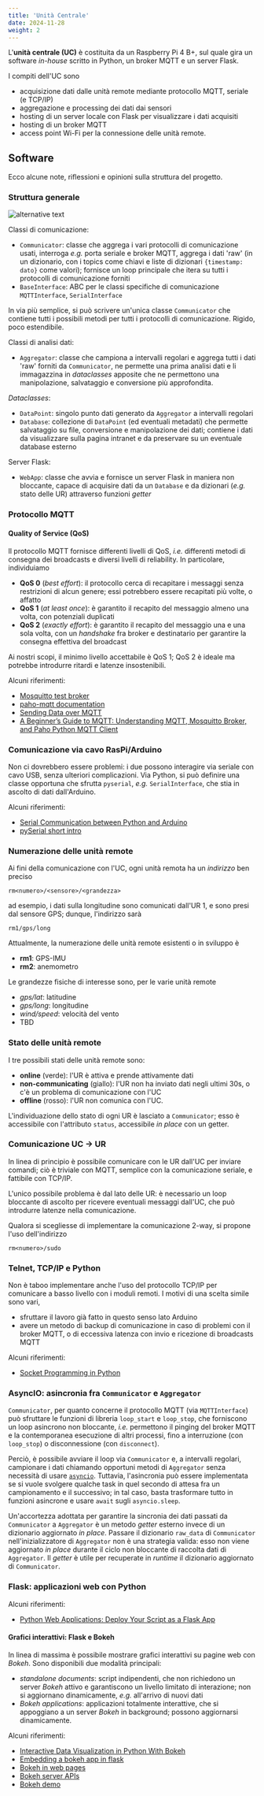 ```yaml
---
title: 'Unità Centrale'
date: 2024-11-28
weight: 2
---
```


L'**unità centrale (UC)** è costituita da un Raspberry Pi 4 B+, sul quale
gira un software *in-house* scritto in Python, un broker MQTT e un
server Flask. 


<!--more-->


I compiti dell'UC sono
 - acquisizione dati dalle unità remote mediante protocollo MQTT, seriale (e
   TCP/IP)
 - aggregazione e processing dei dati dai sensori
 - hosting di un server locale con Flask per visualizzare i dati
   acquisiti
 - hosting di un broker MQTT
 - access point Wi-Fi per la connessione delle unità remote.

## Software
Ecco alcune note, riflessioni e opinioni sulla struttura del progetto.

### Struttura generale 

![alternative text](//www.plantuml.com/plantuml/png/hLLDJnin4Btlht1leMNp0n2geFI2r8zKHUe18MlYdImkNdjbpz8YslzUZwtW08hYIdk9vetNRvxVU9opGE1f6appPlJG3o2cW9UMq0_OQI1SWRg37eFOW0dODCf024AX9Gz6JbRJKhbXa9htR43XyYB2c5T0pZysuiVbgX7lX8TViWE24z5fHStV6gOFaBHa91vVqt16EMjHqUA8GQV3CpnEQwF3RGHL1Jz_kxfwKV3M1R8mu8duuYmcJkUfe3l4KOBHzrXov4QjGi55z3QZZ4PB1HlNz-WBhZoKQ8LqLkwivaJPKN83XW0zvaJ1Ke4nwzZaMe-kBbR5ejBVETlm7Rq6irEbs1x8CrZ3r7cWw7dSnOcGjYGd_jT51Z4Yj7lrGTzxxFb2By-VmYphTM_JEUx1b0olho5WoVZ9Mctx_HUWRFcO8qnzt3W_0CbqmHRfD_StyadZtBWu4hnxgnVpwTACRqCtvWX_iwD9-zvpRrKiMSJAQKlvqAG7ZAJ3UC92aU5o6sGBnYbJH_rQqNKWVopExSDDJI4ESXrEov7hncdwf0DTFmcvuVMDHjD97i-u_dKaxIoOQ_wGAzwaRw3hCiNYIVLn8jvrWPnKuNwnqGQPxSNIp-3iyxK82BrSFqWcbHviZujaSqeS2xHTYd9xP5GZvLwRWoO-C4zI_E20CM_Rzb2Jclf7zVHFExNrR-Aip6NCv-VUVQMQsdyhuTeAB-QbBKRCGpo32wUjRolUlmCNDTAOAfgAbxRjslUlHwOvGzjDW_a7)

Classi di comunicazione:
 - `Communicator`: classe che aggrega i vari protocolli di
   comunicazione usati, interroga *e.g.* porta seriale e broker MQTT,
   aggrega i dati 'raw' (in un dizionario, con i topics come chiavi e
   liste di dizionari `{timestamp: dato}` come valori); fornisce un
   loop principale che itera su tutti i protocolli di comunicazione
   forniti
 - `BaseInterface`: ABC per le classi specifiche di comunicazione
   `MQTTInterface`, `SerialInterface`

In via più semplice, si può scrivere un'unica classe `Communicator`
che contiene tutti i possibili metodi per tutti i protocolli di
comunicazione. Rigido, poco estendibile.

Classi di analisi dati:
 - `Aggregator`: classe che campiona a intervalli regolari e aggrega
   tutti i dati 'raw' forniti da `Communicator`, ne permette una prima
   analisi dati e li immagazzina in *dataclasses* apposite che ne
   permettono una manipolazione, salvataggio e conversione più
   approfondita.
   
*Dataclasses*:
 - `DataPoint`: singolo punto dati generato da `Aggregator` a
   intervalli regolari
 - `Database`: collezione di `DataPoint` (ed eventuali metadati) che
   permette salvataggio su file, conversione e manipolazione dei dati;
   contiene i dati da visualizzare sulla pagina intranet e da
   preservare su un eventuale database esterno
   
Server Flask:
 - `WebApp`: classe che avvia e fornisce un server Flask in maniera
   non bloccante, capace di acquisire dati da un `Database` e da
   dizionari (*e.g.* stato delle UR) attraverso funzioni *getter*

### Protocollo MQTT
#### Quality of Service (QoS)
Il protocollo MQTT fornisce differenti livelli di QoS, *i.e.*
differenti metodi di consegna dei broadcasts e diversi livelli di
reliability. In particolare, individuiamo
 - **QoS 0** (*best effort*): il protocollo cerca di recapitare i
   messaggi senza restrizioni di alcun genere; essi potrebbero essere
   recapitati più volte, o affatto
 - **QoS 1** (*at least once*): è garantito il recapito del messaggio
   almeno una volta, con potenziali duplicati
 - **QoS 2** (*exactly effort*): è garantito il recapito del messaggio
   una e una sola volta, con un *handshake* fra broker e destinatario
   per garantire la consegna effettiva del broadcast
   
Ai nostri scopi, il minimo livello accettabile è QoS 1; QoS 2 è ideale
ma potrebbe introdurre ritardi e latenze insostenibili. 
   
Alcuni riferimenti:
 - [Mosquitto test broker](https://test.mosquitto.org/)
 - [paho-mqtt
   documentation](https://eclipse.dev/paho/files/paho.mqtt.python/html/index.html)
 - [Sending Data over
   MQTT](https://docs.arduino.cc/tutorials/uno-wifi-rev2/uno-wifi-r2-mqtt-device-to-device/)
 - [A Beginner’s Guide to MQTT: Understanding MQTT, Mosquitto Broker, and Paho Python MQTT Client](https://medium.com/@potekh.anastasia/a-beginners-guide-to-mqtt-understanding-mqtt-mosquitto-broker-and-paho-python-mqtt-client-990822274923)

### Comunicazione via cavo RasPi/Arduino
Non ci dovrebbero essere problemi: i due possono interagire via
seriale con cavo USB, senza ulteriori complicazioni. Via Python, si
può definire una classe opportuna che sfrutta `pyserial`, *e.g.*
`SerialInterface`, che stia in ascolto di dati dall'Arduino.

Alcuni riferimenti:
 - [Serial Communication between Python and
   Arduino](https://projecthub.arduino.cc/ansh2919/serial-communication-between-python-and-arduino-663756)
 - [pySerial short intro](https://pyserial.readthedocs.io/en/stable/shortintro.html)

### Numerazione delle unità remote
Ai fini della comunicazione con l'UC, ogni unità remota ha un
*indirizzo* ben preciso

```
rm<numero>/<sensore>/<grandezza>
```

ad esempio, i dati sulla longitudine sono comunicati dall'UR 1, e sono
presi dal sensore GPS; dunque, l'indirizzo sarà

```
rm1/gps/long
```

Attualmente, la numerazione delle unità remote esistenti o in sviluppo
è
 - **rm1**: GPS-IMU
 - **rm2**: anemometro

Le grandezze fisiche di interesse sono, per le varie unità remote
 - *gps/lat*: latitudine
 - *gps/long*: longitudine
 - *wind/speed*: velocità del vento 
 - TBD
 
### Stato delle unità remote
I tre possibili stati delle unità remote sono:
 - **online** (verde): l'UR è attiva e prende attivamente dati
 - **non-communicating** (giallo): l'UR non ha inviato dati negli
   ultimi 30s, o c'è un problema di comunicazione con l'UC
 - **offline** (rosso): l'UR non comunica con l'UC. 

L'individuazione dello stato di ogni UR è lasciato a `Communicator`;
esso è accessibile con l'attributo `status`, accessibile *in place*
con un getter.

### Comunicazione UC -> UR
In linea di principio è possibile comunicare con le UR dall'UC per
inviare comandi; ciò è triviale con MQTT, semplice con la
comunicazione seriale, e fattibile con TCP/IP.

L'unico possibile problema è dal lato delle UR: è necessario un loop
bloccante di ascolto per ricevere eventuali messaggi dall'UC, che può
introdurre latenze nella comunicazione.

Qualora si scegliesse di implementare la comunicazione 2-way, si
propone l'uso dell'indirizzo 

```
rm<numero>/sudo
```

### Telnet, TCP/IP e Python
Non è taboo implementare anche l'uso del protocollo TCP/IP per
comunicare a basso livello con i moduli remoti. I motivi di una scelta
simile sono vari,
 - sfruttare il lavoro già fatto in questo senso lato Arduino
 - avere un metodo di backup di comunicazione in caso di problemi con
   il broker MQTT, o di eccessiva latenza con invio e ricezione di
   broadcasts MQTT

Alcuni riferimenti:
 - [Socket Programming in Python](https://realpython.com/python-sockets/)

### AsyncIO: asincronia fra `Communicator` e `Aggregator`
`Communicator`, per quanto concerne il protocollo MQTT (via
`MQTTInterface`) può sfruttare le funzioni di libreria `loop_start` e
`loop_stop`, che forniscono un loop asincrono non bloccante, *i.e.*
permettono il pinging del broker MQTT e la contemporanea esecuzione di
altri processi, fino a interruzione (con `loop_stop`) o disconnessione
(con `disconnect`).

Perciò, è possibile avviare il loop via `Communicator` e, a intervalli
regolari, campionare i dati chiamando opportuni metodi di `Aggregator`
senza necessità di usare [`asyncio`](https://realpython.com/async-io-python/).
Tuttavia, l'asincronia può essere implementata se si vuole svolgere
qualche task in quel secondo di attesa fra un campionamento e il
successivo; in tal caso, basta trasformare tutto in funzioni asincrone
e usare `await` sugli `asyncio.sleep`.

Un'accortezza adottata per garantire la sincronia dei dati passati da
`Communicator` a `Aggregator` è un metodo *getter* esterno invece di
un dizionario aggiornato *in place*.  Passare il dizionario `raw_data`
di `Communicator` nell'inizializzatore di `Aggregator` non è una
strategia valida: esso non viene aggiornato *in place* durante il
ciclo non bloccante di raccolta dati di `Aggregator`. Il *getter* è
utile per recuperate in *runtime* il dizionario aggiornato di
`Communicator`.

### Flask: applicazioni web con Python
Alcuni riferimenti:
 - [Python Web Applications: Deploy Your Script as a Flask
   App](https://realpython.com/python-web-applications/#test-locally)

#### Grafici interattivi: Flask e Bokeh
In linea di massima è possibile mostrare grafici interattivi su pagine
web con *Bokeh*. Sono disponibili due modalità principali:
 - *standalone documents*: script indipendenti, che non richiedono un
   server *Bokeh* attivo e garantiscono un livello limitato di
   interazione; non si aggiornano dinamicamente, *e.g.* all'arrivo di
   nuovi dati
 - *Bokeh applications*: applicazioni totalmente interattive, che si
   appoggiano a un server *Bokeh* in background; possono aggiornarsi
   dinamicamente.
 
Alcuni riferimenti:
 - [Interactive Data Visualization in Python With Bokeh](https://realpython.com/python-data-visualization-bokeh/)
 - [Embedding a bokeh app in
   flask](https://stackoverflow.com/questions/29949712/embedding-a-bokeh-app-in-flask)
 - [Bokeh in web
   pages](https://docs.bokeh.org/en/latest/docs/user_guide/output/embed.html#ug-output-embed)
 - [Bokeh server APIs](https://docs.bokeh.org/en/latest/docs/user_guide/server/library.html)
 - [Bokeh demo](https://demo.bokeh.org/)

